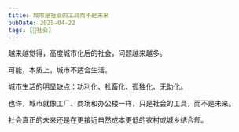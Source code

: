 ```yaml
---
title: 城市是社会的工具而不是未来
pubDate: 2025-04-22
tags: [👫社会]
---
```


越来越觉得，高度城市化后的社会，问题越来越多。

可能，本质上，城市不适合生活。

城市生活的明显缺点：功利化、社畜化、孤独化、无助化。

也许，城市就像工厂、商场和办公楼一样，只是社会的工具，而不是未来。

社会真正的未来还是在更接近自然成本更低的农村或城乡结合部。
